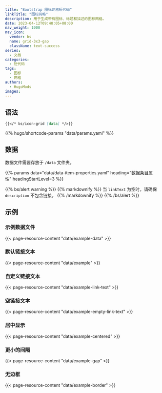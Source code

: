 ```yaml
---
title: "Bootstrap 图标网格短代码"
linkTitle: "图标网格"
description: 用于生成带有图标、标题和描述的图标网格。
date: 2023-04-12T09:48:05+08:00
nav_weight: 1000
nav_icon:
  vendor: bs
  name: grid-3x3-gap
  className: text-success
series:
  - 文档
categories:
  - 短代码
tags:
  - 图标
  - 网格
authors:
  - HugoMods
images:
---
```


## 语法

```markdown
{{</* bs/icon-grid [data] */>}}
```

{{% hugo/shortcode-params "data/params.yaml" %}}

## 数据

数据文件需要存放于 `/data` 文件夹。

{{% params data="data/data-item-properties.yaml" heading="数据条目属性" headingStartLevel=3 %}}

{{% bs/alert warning %}}
{{% markdownify %}}
当 `linkText` 为空时，请确保 `description` 不包含链接。
{{% /markdownify %}}
{{% /bs/alert %}}

## 示例

### 示例数据文件

{{< page-resource-content "data/example-data" >}}

### 默认链接文本

{{< page-resource-content "data/example" >}}

### 自定义链接文本

{{< page-resource-content "data/example-link-text" >}}

### 空链接文本

{{< page-resource-content "data/example-empty-link-text" >}}

### 居中显示

{{< page-resource-content "data/example-centered" >}}

### 更小的间隔

{{< page-resource-content "data/example-gap" >}}

### 无边框

{{< page-resource-content "data/example-border" >}}
